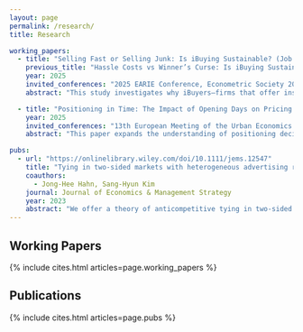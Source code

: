 ```yaml
---
layout: page
permalink: /research/
title: Research

working_papers: 
  - title: "Selling Fast or Selling Junk: Is iBuying Sustainable? (Job Market Paper)"
    previous_title: "Hassle Costs vs Winner’s Curse: Is iBuying Sustainable?"
    year: 2025
    invited_conferences: "2025 EARIE Conference, Econometric Society 2025 World Congress, 2025 AREUEA National Conference"
    abstract: "This study investigates why iBuyers—firms that offer instant home purchases using big-data-driven pricing models—struggle with profitability due to adverse selection. To explore this mechanism, I develop a model in which homesellers privately know both their hassle costs of traditional selling and the unobserved quality of their home—features that are difficult for iBuyers to observe or encode in pricing—and use this information when deciding whether to sell to an iBuyer..."

  - title: "Positioning in Time: The Impact of Opening Days on Pricing and Market Competition"
    year: 2025
    invited_conferences: "13th European Meeting of the Urban Economics Association"
    abstract: "This paper expands the understanding of positioning decisions by investigating the timing of product offerings as an additional dimension of differentiation..."

pubs:
  - url: "https://onlinelibrary.wiley.com/doi/10.1111/jems.12547"
    title: "Tying in two-sided markets with heterogeneous advertising revenues and negative pricing"
    coauthors: 
      - Jong-Hee Hahn, Sang-Hyun Kim
    journal: Journal of Economics & Management Strategy
    year: 2023
    abstract: "We offer a theory of anticompetitive tying in two-sided markets when below-cost or negative pricing is possible..."
---
```


## Working Papers

{% include cites.html articles=page.working_papers %}

## Publications

{% include cites.html articles=page.pubs %}
